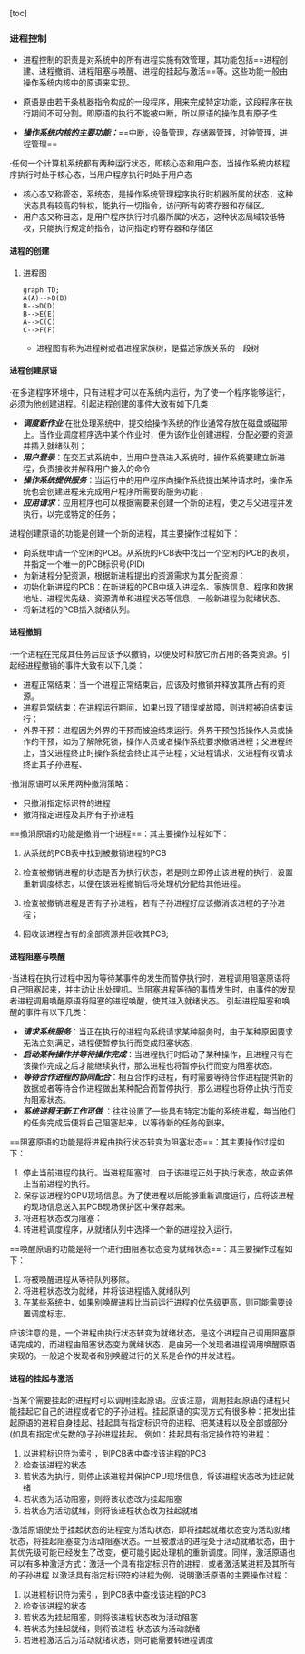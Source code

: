 [toc]

### 进程控制

- 进程控制的职责是对系统中的所有进程实施有效管理，其功能包括==进程创建、进程撤销、进程阻塞与唤醒、进程的挂起与激活==等。这些功能一般由操作系统内核中的原语来实现。
- 原语是由若干条机器指令构成的一段程序，用来完成特定功能，这段程序在执行期间不可分割。即原语的执行不能被中断，所以原语的操作具有原子性

- ***操作系统内核的主要功能：***==中断，设备管理，存储器管理，时钟管理，进程管理==

·任何一个计算机系统都有两种运行状态，即核心态和用户态。当操作系统内核程序执行时处于核心态，当用户程序执行时处于用户态

- 核心态又称管态，系统态，是操作系统管理程序执行时机器所属的状态，这种状态具有较高的特权，能执行一切指令，访问所有的寄存器和存储区。
- 用户态又称目态，是用户程序执行时机器所属的状态，这种状态局域较低特权，只能执行规定的指令，访问指定的寄存器和存储区

#### 进程的创建

1. 进程图

   ```mermaid
   graph TD;
   A(A)-->B(B)
   B-->D(D)
   B-->E(E)
   A-->C(C)
   C-->F(F)
   ```

   - 进程图有称为进程树或者进程家族树，是描述家族关系的一段树

#### 进程创建原语

·在多道程序环境中，只有进程才可以在系统内运行，为了使一个程序能够运行，必须为他创建进程。引起进程创建的事件大致有如下几类：

- ***调度新作业***:在批处理系统中，提交给操作系统的作业通常存放在磁盘或磁带上。当作业调度程序选中某个作业时，便为该作业创建进程，分配必要的资源并插入就绪队列；
- ***用户登录***：在交互式系统中，当用户登录进入系统时，操作系统要建立新进程，负责接收并解释用户接入的命令
- ***操作系统提供服务***：当运行中的用户程序向操作系统提出某种请求时，操作系统也会创建进程来完成用户程序所需要的服务功能；
- ***应用请求***：应用程序也可以根据需要来创建一个新的进程，使之与父进程并发执行，以完成特定的任务；

进程创建原语的功能是创建一个新的进程，其主要操作过程如下：

- 向系统申请一个空闲的PCB。从系统的PCB表中找出一个空闲的PCB的表项，并指定一个唯一的PCB标识号(PID)
- 为新进程分配资源，根据新进程提出的资源需求为其分配资源：
- 初始化新进程的PCB：在新进程的PCB中填入进程名、家族信息、程序和数据地址、进程优先级、资源清单和进程状态等信息，一般新进程为就绪状态。
- 将新进程的PCB插入就绪队列。

#### 进程撤销

·一个进程在完成其任务后应该予以撤销，以便及时释放它所占用的各类资源。引起经进程撤销的事件大致有以下几类：

- 进程正常结束：当一个进程正常结束后，应该及时撤销并释放其所占有的资源。
- 进程异常结束：在进程运行期间，如果出现了错误或故障，则进程被迫结束运行；
- 外界干预：进程因为外界的干预而被迫结束运行。外界干预包括操作人员或操作的干预，如为了解除死锁，操作人员或者操作系统要求撤销进程；父进程终止，当父进程终止时操作系统会终止其子进程；父进程请求，父进程有权请求终止其子孙进程、

·撤消原语可以采用两种撤消策略：

- 只撤消指定标识符的进程
- 撤消指定进程及其所有子孙进程

==撤消原语的功能是撤消一个进程==：其主要操作过程如下：

1. 从系统的PCB表中找到被撤销进程的PCB

2. 检查被撤销进程的状态是否为执行状态，若是则立即停止该进程的执行，设置重新调度标志，以便在该进程撤销后将处理机分配给其他进程。
3. 检查被撤销进程是否有子孙进程，若有子孙进程好应该撤消该进程的子孙进程；
4. 回收该进程占有的全部资源并回收其PCB;

#### 进程阻塞与唤醒

·当进程在执行过程中因为等待某事件的发生而暂停执行时，进程调用阻塞原语将自己阻塞起来，并主动让出处理机。当阻塞进程等待的事情发生时，由事件的发现者进程调用唤醒原语将阻塞的进程唤醒，使其进入就绪状态。
引起进程阻塞和唤醒的事件有以下几类：

- ***请求系统服务***：当正在执行的进程向系统请求某种服务时，由于某种原因要求无法立刻满足，进程便暂停执行而变成阻塞状态，
- ***启动某种操作并等待操作完成***：当进程执行时启动了某种操作，且进程只有在该操作完成之后才能继续执行，那么进程也将暂停执行而变为阻塞状态。
- ***等待合作进程的协同配合***：相互合作的进程，有时需要等待合作进程提供新的数据或者等待合作进程做出某种配合而暂停执行，那么进程也将停止执行而变为阻塞状态。
- ***系统进程无新工作可做*** ：往往设置了一些具有特定功能的系统进程，每当他们的任务完成后便将自己阻塞起来，以等待新的任务的到来。

==阻塞原语的功能是将进程由执行状态转变为阻塞状态==：其主要操作过程如下：

1. 停止当前进程的执行。当进程阻塞时，由于该进程正处于执行状态，故应该停止当前进程的执行。
2. 保存该进程的CPU现场信息。为了使进程以后能够重新调度运行，应将该进程的现场信息送入其PCB现场保护区中保存起来。
3. 将进程状态改为阻塞：
4. 转进程调度程序，从就绪队列中选择一个新的进程投入运行。

==唤醒原语的功能是将一个进行由阻塞状态变为就绪状态==：其主要操作过程如下：

1. 将被唤醒进程从等待队列移除。
2. 将进程状态改为就绪，并将该进程插入就绪队列
3. 在某些系统中，如果别唤醒进程比当前运行进程的优先级更高，则可能需要设置调度标志。

应该注意的是，一个进程由执行状态转变为就绪状态，是这个进程自己调用阻塞原语完成的，而进程由阻塞状态变为就绪状态，是由另一个发现者进程调用唤醒原语实现的。一般这个发现者和别唤醒进行的关系是合作的并发进程。

#### 进程的挂起与激活 

·当某个需要挂起的进程时可以调用挂起原语。应该注意，调用挂起原语的进程只能挂起它自己的进程或者它的子孙进程。挂起原语的实现方式有很多种：把发出挂起原语的进程自身挂起、挂起具有指定标识符的进程、把某进程以及全部或部分(如具有指定优先数的)子孙进程挂起。
例如：挂起具有指定操作符的进程：

1. 以进程标识符为索引，到PCB表中查找该进程的PCB
2. 检查该进程的状态
3. 若状态为执行，则停止该进程并保护CPU现场信息，将该进程状态改为挂起就绪
4. 若状态为活动阻塞，则将该状态改为挂起阻塞
5. 若状态为活动就绪，则将该进程状态改为挂起就绪

·激活原语使处于挂起状态的进程变为活动状态，即将挂起就绪状态变为活动就绪状态，将挂起阻塞变为活动阻塞状态。一旦被激活的进程处于活动就绪状态，由于其优先级可能已经发生了改变，便可能引起处理机的重新调度。同样，激活原语也可以有多种激活方式：激活一个具有指定标识符的进程，或者激活某进程及其所有的子孙进程
以激活具有指定标识符的进程为例，说明激活原语的主要操作过程：

1. 以进程标识符为索引，到PCB表中查找该进程的PCB
2. 检查该进程的状态
3. 若状态为挂起阻塞，则将该进程状态改为活动阻塞
4. 若状态为挂起就绪，则将该进程 状态该为活动就绪
5. 若进程激活后为活动就绪状态，则可能需要转进程调度

